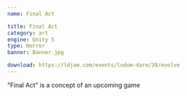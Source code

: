 ```yaml
---
name: Final Act

title: Final Act
category: art
engine: Unity 5
type: Horror
banner: Banner.jpg

download: https://ldjam.com/events/ludum-dare/38/evolve
---
```


"Final Act" is a concept of an upcoming game